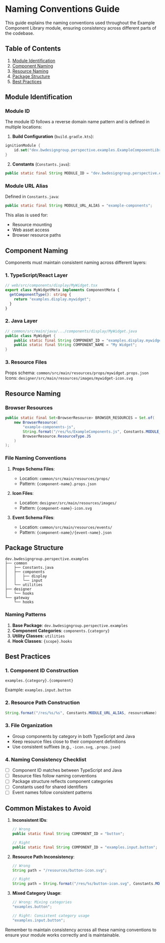 # Naming Conventions Guide

This guide explains the naming conventions used throughout the Example Component Library module, ensuring consistency across different parts of the codebase.

## Table of Contents

1. [Module Identification](#module-identification)
2. [Component Naming](#component-naming)
3. [Resource Naming](#resource-naming)
4. [Package Structure](#package-structure)
5. [Best Practices](#best-practices)

## Module Identification

### Module ID

The module ID follows a reverse domain name pattern and is defined in multiple locations:

1. **Build Configuration** (`build.gradle.kts`):

```kotlin
ignitionModule {
    id.set("dev.bwdesigngroup.perspective.examples.ExampleComponentLibrary")
}
```

2. **Constants** (`Constants.java`):

```java
public static final String MODULE_ID = "dev.bwdesigngroup.perspective.examples.ExampleComponentLibrary";
```

### Module URL Alias

Defined in `Constants.java`:

```java
public static final String MODULE_URL_ALIAS = "example-components";
```

This alias is used for:

- Resource mounting
- Web asset access
- Browser resource paths

## Component Naming

Components must maintain consistent naming across different layers:

### 1. TypeScript/React Layer

```typescript
// web/src/components/display/MyWidget.tsx
export class MyWidgetMeta implements ComponentMeta {
  getComponentType(): string {
    return "examples.display.mywidget";
  }
}
```

### 2. Java Layer

```java
// common/src/main/java/.../components/display/MyWidget.java
public class MyWidget {
    public static final String COMPONENT_ID = "examples.display.mywidget";
    public static final String COMPONENT_NAME = "My Widget";
}
```

### 3. Resource Files

Props schema: `common/src/main/resources/props/mywidget.props.json`
Icons: `designer/src/main/resources/images/mywidget-icon.svg`

## Resource Naming

### Browser Resources

```java
public static final Set<BrowserResource> BROWSER_RESOURCES = Set.of(
    new BrowserResource(
        "example-components-js",
        String.format("/res/%s/ExampleComponents.js", Constants.MODULE_URL_ALIAS),
        BrowserResource.ResourceType.JS
    )
);
```

### File Naming Conventions

1. **Props Schema Files**:

   - Location: `common/src/main/resources/props/`
   - Pattern: `{component-name}.props.json`

2. **Icon Files**:

   - Location: `designer/src/main/resources/images/`
   - Pattern: `{component-name}-icon.svg`

3. **Event Schema Files**:
   - Location: `common/src/main/resources/events/`
   - Pattern: `{component-name}/{event-name}.json`

## Package Structure

```
dev.bwdesigngroup.perspective.examples
├── common
│   ├── Constants.java
│   ├── components
│   │   ├── display
│   │   └── input
│   └── utilities
├── designer
│   └── hooks
└── gateway
    └── hooks
```

### Naming Patterns

1. **Base Package**: `dev.bwdesigngroup.perspective.examples`
2. **Component Categories**: `components.{category}`
3. **Utility Classes**: `utilities`
4. **Hook Classes**: `{scope}.hooks`

## Best Practices

### 1. Component ID Construction

```
examples.{category}.{component}
```

Example: `examples.input.button`

### 2. Resource Path Construction

```java
String.format("/res/%s/%s", Constants.MODULE_URL_ALIAS, resourceName)
```

### 3. File Organization

- Group components by category in both TypeScript and Java
- Keep resource files close to their component definitions
- Use consistent suffixes (e.g., `-icon.svg`, `.props.json`)

### 4. Naming Consistency Checklist

- [ ] Component ID matches between TypeScript and Java
- [ ] Resource files follow naming conventions
- [ ] Package structure reflects component categories
- [ ] Constants used for shared identifiers
- [ ] Event names follow consistent patterns

## Common Mistakes to Avoid

1. **Inconsistent IDs**:

   ```java
   // Wrong
   public static final String COMPONENT_ID = "button";

   // Right
   public static final String COMPONENT_ID = "examples.input.button";
   ```

2. **Resource Path Inconsistency**:

   ```java
   // Wrong
   String path = "/resources/button-icon.svg";

   // Right
   String path = String.format("/res/%s/button-icon.svg", Constants.MODULE_URL_ALIAS);
   ```

3. **Mixed Category Usage**:

   ```typescript
   // Wrong: Mixing categories
   "examples.button";

   // Right: Consistent category usage
   "examples.input.button";
   ```

Remember to maintain consistency across all these naming conventions to ensure your module works correctly and is maintainable.
